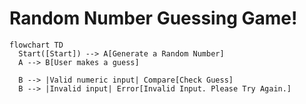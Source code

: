 # Random Number Guessing Game!

```mermaid
flowchart TD
  Start([Start]) --> A[Generate a Random Number]
  A --> B[User makes a guess]

  B --> |Valid numeric input| Compare[Check Guess]
  B --> |Invalid input| Error[Invalid Input. Please Try Again.]
